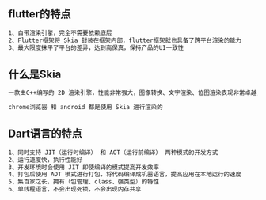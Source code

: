 ## flutter的特点

```html
1、自带渲染引擎，完全不需要依赖底层
2、Flutter框架将 Skia 封装在框架内部，flutter框架就也具备了跨平台渲染的能力
3、最大限度抹平了平台的差异，达到高保真，保持产品的UI一致性
```



## 什么是Skia

```html
一款由C++编写的 2D 渲染引擎，性能非常强大，图像转换、文字渲染、位图渲染表现非常卓越，而且提供了开发者友好的API

chrome浏览器 和 android 都是使用 Skia 进行渲染的
```



## Dart语言的特点

```html
1、同时支持 JIT（运行时编译） 和 AOT（运行前编译） 两种模式的开发方式
2、运行速度快，执行性能好
3、开发环境时会使用 JIT 即使编译的模式提高开发效率
4、打包后使用 AOT 模式进行打包，将代码编译成机器语言，提高应用在本地运行的速度
5、集百家之长，拥有（包管理、class、强类型）的特性
6、单线程语言，不会出现死锁，不会出现内存共享
```

